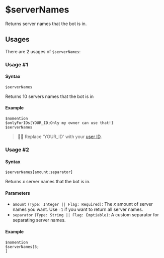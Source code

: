 # $serverNames
Returns server names that the bot is in.

## Usages
There are 2 usages of `$serverNames`:

### Usage #1
#### Syntax
```
$serverNames
```
Returns 10 servers names that the bot is in

#### Example
```
$nomention
$onlyForIDs[YOUR_ID;Only my owner can use that!]
$serverNames
```
> 🧙‍♂️ Replace 'YOUR_ID' with your [user ID](https://support.discord.com/hc/en-us/articles/206346498-Where-can-I-find-my-User-Server-Message-ID).

### Usage #2
#### Syntax
```
$serverNames[amount;separator]
```
Returns *x* server names that the bot is in.

#### Parameters
- `amount` `(Type: Integer || Flag: Required)`: The *x* amount of server names you want. Use `-1` if you want to return all server names.
- `separator` `(Type: String || Flag: Emptiable)`: A custom separator for separating server names.

#### Example
```
$nomention
$serverNames[5;
]
```
